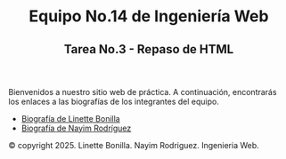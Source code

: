 <!DOCTYPE html>
<html lang="es">
<head>
    <meta charset="UTF-8">
    <title>Equipo No.14 de Ingeniería Web - Tarea No.3</title>
</head>
<body>
    <header>
    <h1>Equipo No.14 de Ingeniería Web</h1>
    <h2>Tarea No.3 - Repaso de HTML</h2>
    </header>
    <main>
        <section>
            <p>Bienvenidos a nuestro sitio web de práctica. A continuación, encontrarás los enlaces a las biografías de los integrantes del equipo.</p>
        </section>
    <section>
        <ul>
            <li><a href="MiBiografia_LBonilla.html">Biografía de Linette Bonilla</a></li>
            <li><a href="MiBiografia_NRodriguez.html">Biografía de Nayim Rodríguez</a></li>
        </ul>
    </section>
    </main>
    <footer>
        © copyright 2025. Linette Bonilla. Nayim Rodriguez. Ingenieria Web.
    </footer>

</body>
</html>

